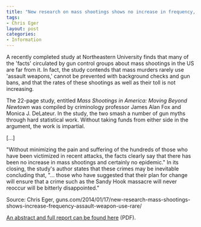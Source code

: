 ```yaml
---
title: "New research on mass shootings shows no increase in frequency, assault weapon use rare"
tags:
- Chris Eger
layout: post
categories:
- Information
---
```


A recently completed study at Northeastern University finds that many of the 'facts' circulated by gun control groups about mass shootings in the US are far from it. In fact, the study contends that mass murders rarely use 'assault weapons,' cannot be prevented with background checks and gun bans, and that the rates of these shootings as well as their toll is not increasing.

The 22-page study, entitled *Mass Shootings in America: Moving Beyond Newtown* was compiled by criminology professor James Alan Fox and Monica J. DeLateur. In the study, the two smash a number of gun myths through hard statistical work. Without taking funds from either side in the argument, the work is impartial.

\[...\]

"Without minimizing the pain and suffering of the hundreds of those who have been victimized in recent attacks, the facts clearly say that there has been no increase in mass shootings and certainly no epidemic." In its closing, the study's author states that these crimes may be inevitable concluding that, "... those who have suggested that their plan for change will ensure that a crime such as the Sandy Hook massacre will never reoccur will be bitterly disappointed."

Source: Chris Eger, guns.com/2014/01/17/new-research-mass-shootings-shows-increase-frequency-assault-weapon-use-rare/

[An abstract and full report can be found here](https://hsx.sagepub.com/content/18/1/125.full.pdf) (PDF).
